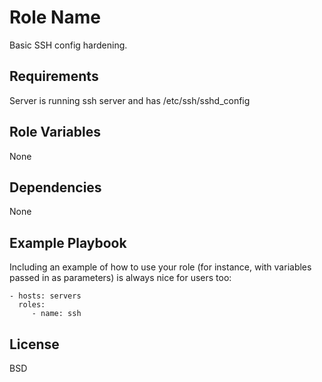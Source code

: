 # Role Name

Basic SSH config hardening.

## Requirements

Server is running ssh server and has /etc/ssh/sshd_config

## Role Variables

None

## Dependencies

None

## Example Playbook

Including an example of how to use your role (for instance, with variables
passed in as parameters) is always nice for users too:

    - hosts: servers
      roles:
         - name: ssh

## License

BSD
